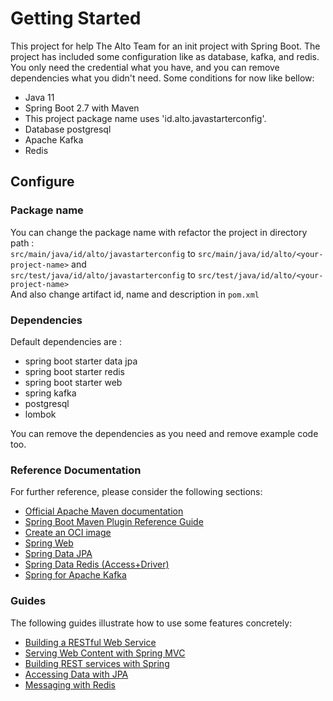 # Getting Started
This project for help The Alto Team for an init project with Spring Boot. 
The project has included some configuration like as database, kafka, and redis. 
You only need the credential what you have, and you can remove dependencies what you didn't need.
Some conditions for now like bellow:
* Java 11
* Spring Boot 2.7 with Maven
* This project package name uses 'id.alto.javastarterconfig'.
* Database postgresql
* Apache Kafka
* Redis

## Configure 
### Package name
You can change the package name with refactor the project in directory path : <br/>
`src/main/java/id/alto/javastarterconfig` to `src/main/java/id/alto/<your-project-name>` and <br/>
`src/test/java/id/alto/javastarterconfig` to `src/test/java/id/alto/<your-project-name>` <br/>
And also change artifact id, name and description in `pom.xml`
### Dependencies
Default dependencies are :
* spring boot starter data jpa
* spring boot starter redis
* spring boot starter web
* spring kafka
* postgresql
* lombok

You can remove the dependencies as you need and remove example code too.


### Reference Documentation
For further reference, please consider the following sections:

* [Official Apache Maven documentation](https://maven.apache.org/guides/index.html)
* [Spring Boot Maven Plugin Reference Guide](https://docs.spring.io/spring-boot/docs/2.7.11/maven-plugin/reference/html/)
* [Create an OCI image](https://docs.spring.io/spring-boot/docs/2.7.11/maven-plugin/reference/html/#build-image)
* [Spring Web](https://docs.spring.io/spring-boot/docs/2.7.11/reference/htmlsingle/#web)
* [Spring Data JPA](https://docs.spring.io/spring-boot/docs/2.7.11/reference/htmlsingle/#data.sql.jpa-and-spring-data)
* [Spring Data Redis (Access+Driver)](https://docs.spring.io/spring-boot/docs/2.7.11/reference/htmlsingle/#data.nosql.redis)
* [Spring for Apache Kafka](https://docs.spring.io/spring-boot/docs/2.7.11/reference/htmlsingle/#messaging.kafka)

### Guides
The following guides illustrate how to use some features concretely:

* [Building a RESTful Web Service](https://spring.io/guides/gs/rest-service/)
* [Serving Web Content with Spring MVC](https://spring.io/guides/gs/serving-web-content/)
* [Building REST services with Spring](https://spring.io/guides/tutorials/rest/)
* [Accessing Data with JPA](https://spring.io/guides/gs/accessing-data-jpa/)
* [Messaging with Redis](https://spring.io/guides/gs/messaging-redis/)

